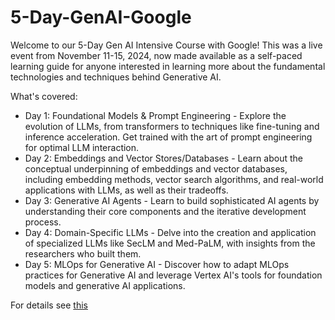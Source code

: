 # 5-Day-GenAI-Google
Welcome to our 5-Day Gen AI Intensive Course with Google! This was a live event from November 11-15, 2024, now made available as a self-paced learning guide for anyone interested in learning more about the fundamental technologies and techniques behind Generative AI.

What's covered:
* Day 1: Foundational Models & Prompt Engineering - Explore the evolution of LLMs, from transformers to techniques like fine-tuning and inference acceleration. Get trained with the art of prompt engineering for optimal LLM interaction.
* Day 2: Embeddings and Vector Stores/Databases - Learn about the conceptual underpinning of embeddings and vector databases, including embedding methods, vector search algorithms, and real-world applications with LLMs, as well as their tradeoffs.
* Day 3: Generative AI Agents - Learn to build sophisticated AI agents by understanding their core components and the iterative development process.
* Day 4: Domain-Specific LLMs - Delve into the creation and application of specialized LLMs like SecLM and Med-PaLM, with insights from the researchers who built them.
* Day 5: MLOps for Generative AI - Discover how to adapt MLOps practices for Generative AI and leverage Vertex AI's tools for foundation models and generative AI applications.

For details see [this](https://www.kaggle.com/learn-guide/5-day-genai)
